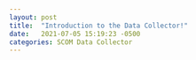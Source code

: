 ```yaml
---
layout: post
title:  "Introduction to the Data Collector!"
date:   2021-07-05 15:19:23 -0500
categories: SCOM Data Collector
---
```


